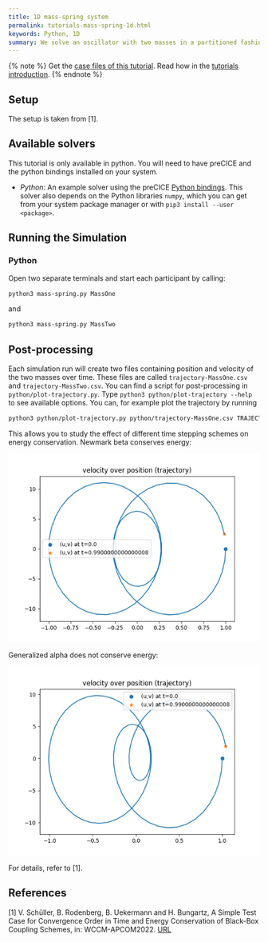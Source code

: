 ```yaml
---
title: 1D mass-spring system
permalink: tutorials-mass-spring-1d.html
keywords: Python, 1D
summary: We solve an oscillator with two masses in a partitioned fashion. Each mass is solved by an independent process.
---
```


{% note %}
Get the [case files of this tutorial](https://github.com/precice/tutorials/tree/master/mass-spring-1d). Read how in the [tutorials introduction](https://www.precice.org/tutorials.html).
{% endnote %}

## Setup

The setup is taken from [1].

## Available solvers

This tutorial is only available in python. You will need to have preCICE and the python bindings installed on your system.

- *Python*: An example solver using the preCICE [Python bindings](https://www.precice.org/installation-bindings-python.html). This solver also depends on the Python libraries `numpy`, which you can get from your system package manager or with `pip3 install --user <package>`.

## Running the Simulation

### Python

Open two separate terminals and start each participant by calling:

```bash
python3 mass-spring.py MassOne
```

and

```bash
python3 mass-spring.py MassTwo
```

## Post-processing

Each simulation run will create two files containing position and velocity of the two masses over time. These files are called `trajectory-MassOne.csv` and `trajectory-MassTwo.csv`. You can find a script for post-processing in `python/plot-trajectory.py`. Type `python3 python/plot-trajectory --help` to see available options. You can, for example plot the trajectory by running

```bash
python3 python/plot-trajectory.py python/trajectory-MassOne.csv TRAJECTORY
```

This allows you to study the effect of different time stepping schemes on energy conservation. Newmark beta conserves energy:

![](trajectory_Newmark_beta.png)

Generalized alpha does not conserve energy:

![](trajectory_generalited_alpha.png)

For details, refer to [1].

## References

[1] V. Schüller, B. Rodenberg, B. Uekermann and H. Bungartz, A Simple Test Case for Convergence Order in Time and Energy Conservation of Black-Box Coupling Schemes, in: WCCM-APCOM2022. [URL](https://www.scipedia.com/public/Rodenberg_2022a)
